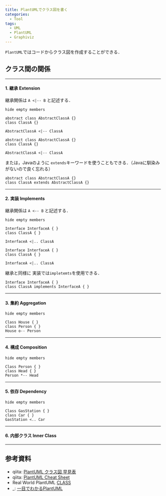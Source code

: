 ```yaml
---
title: PlantUMLでクラス図を書く
categories: 
  - Tool
tags:
  - UML
  - PlantUML
  - Graphiviz
---
```


`PlantUML`ではコードからクラス図を作成することができる．


## クラス間の関係

---

#### 1. 継承 Extension

継承関係は `A <|-- B` と記述する．

```puml
hide empty members

abstract class AbstractClassA {}
class ClassA {}

AbstractClassA <|-- ClassA
```

```
abstract class AbstractClassA {}
class ClassA {}

AbstractClassA <|-- ClassA
```

または，Javaのように `extends`キーワードを使うこともできる．（Javaに馴染みがないので良く忘れる）

```
abstract class AbstractClassA {}
class ClassA extends AbstractClassA {}
```

---

#### 2. 実装 Implements
継承関係は `A <-- B` と記述する．

```puml
hide empty members

Interface InterfaceA { }
class ClassA { }

InterfaceA <|.. ClassA
```

```
Interface InterfaceA { }
class ClassA { }

InterfaceA <|.. ClassA
```

継承と同様に 実装では`impletemts`を使用できる．

```
Interface InterfaceA { }
class ClassA implements InterfaceA { }
```

---

#### 3. 集約 Aggregation

```puml
hide empty members

Class House { }
class Person { }
House o-- Person
```

---

#### 4. 構成 Composition

```puml
hide empty members

Class Person { }
class Head { }
Person *-- Head
```

---

#### 5. 依存 Dependency

```puml
hide empty members

Class GasStation { }
class Car { }
GasStation <.. Car
```


---

#### 6. 内部クラス Inner Class

---

## 参考資料
- qiita: [PlantUML クラス図 早見表](https://qiita.com/kyonc5/items/4d536cb59fd7c41debc1)
- qiita: [PlantUML Cheat Sheet](https://qiita.com/ogomr/items/0b5c4de7f38fd1482a48)
- Real World PlantUML [CLASS](https://real-world-plantuml.com/?type=class)
- _: [一目でわかるPlantUML](https://plantuml.com/ja-dark/)
